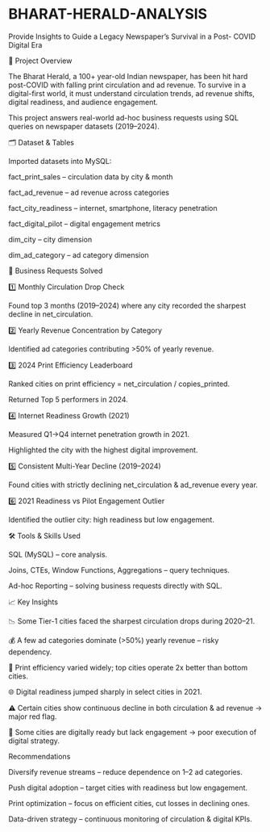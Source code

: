 # BHARAT-HERALD-ANALYSIS
Provide Insights to Guide a Legacy Newspaper’s Survival in a Post- COVID Digital Era


📌 Project Overview

The Bharat Herald, a 100+ year-old Indian newspaper, has been hit hard post-COVID with falling print circulation and ad revenue. To survive in a digital-first world, it must understand circulation trends, ad revenue shifts, digital readiness, and audience engagement.

This project answers real-world ad-hoc business requests using SQL queries on newspaper datasets (2019–2024).

🗂 Dataset & Tables

Imported datasets into MySQL:

fact_print_sales – circulation data by city & month

fact_ad_revenue – ad revenue across categories

fact_city_readiness – internet, smartphone, literacy penetration

fact_digital_pilot – digital engagement metrics

dim_city – city dimension

dim_ad_category – ad category dimension


🎯 Business Requests Solved<BR>

1️⃣ Monthly Circulation Drop Check

Found top 3 months (2019–2024) where any city recorded the sharpest decline in net_circulation.

2️⃣ Yearly Revenue Concentration by Category

Identified ad categories contributing >50% of yearly revenue.

3️⃣ 2024 Print Efficiency Leaderboard

Ranked cities on print efficiency = net_circulation / copies_printed.

Returned Top 5 performers in 2024.

4️⃣ Internet Readiness Growth (2021)

Measured Q1→Q4 internet penetration growth in 2021.

Highlighted the city with the highest digital improvement.

5️⃣ Consistent Multi-Year Decline (2019–2024)

Found cities with strictly declining net_circulation & ad_revenue every year.

6️⃣ 2021 Readiness vs Pilot Engagement Outlier

Identified the outlier city: high readiness but low engagement.


🛠 Tools & Skills Used

SQL (MySQL) – core analysis.

Joins, CTEs, Window Functions, Aggregations – query techniques.

Ad-hoc Reporting – solving business requests directly with SQL.




📈 Key Insights

📉 Some Tier-1 cities faced the sharpest circulation drops during 2020–21.

💰 A few ad categories dominate (>50%) yearly revenue – risky dependency.

📰 Print efficiency varied widely; top cities operate 2x better than bottom cities.

🌐 Digital readiness jumped sharply in select cities in 2021.

⚠️ Certain cities show continuous decline in both circulation & ad revenue → major red flag.

📱 Some cities are digitally ready but lack engagement → poor execution of digital strategy.




 Recommendations

Diversify revenue streams – reduce dependence on 1–2 ad categories.

Push digital adoption – target cities with readiness but low engagement.

Print optimization – focus on efficient cities, cut losses in declining ones.

Data-driven strategy – continuous monitoring of circulation & digital KPIs.
